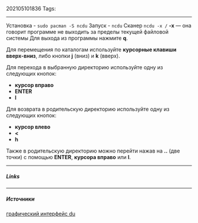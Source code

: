202105101836
Tags:
___

Установка - `sudo pacman -S ncdu`
Запуск - `ncdu`
Сканер `ncdu -x /` **\-x** — она говорит программе не выходить за пределы текущей файловой системы
Для выхода из программы нажмите **q**.

Для перемещения по каталогам используйте **курсорные клавиши вверх-вниз**, либо кнопки **j** (вниз) и **k** (вверх).

Для перехода в выбранную директорию используйте одну из следующих кнопок:

-   **курсор вправо**
-   **ENTER**
-   **l**

Для возврата в родительскую директорию используйте одну из следующих кнопок:

-   **курсор влево**
-   **<**
-   **h**

Также в родительскую директорию можно перейти нажав на **..** (две точки) с помощью **ENTER**, **курсора вправо** или **l**.

___
##### Links


---
##### Источники
[графический интерфейс du](https://zalinux.ru/?p=3011)